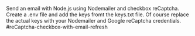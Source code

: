 Send an email with Node.js using Nodemailer and checkbox reCaptcha. Create a .env file and add the keys fromt the keys.txt file. Of course replace the actual keys with your Nodemailer and Google reCaptcha credentials.
#reCaptcha-checkbox-with-email-refresh
